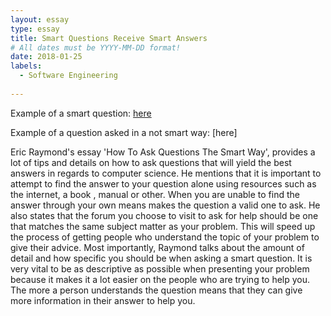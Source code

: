 ```yaml
---
layout: essay
type: essay
title: Smart Questions Receive Smart Answers
# All dates must be YYYY-MM-DD format!
date: 2018-01-25
labels:
  - Software Engineering
  
---
```


Example of a smart question: [here](https://stackoverflow.com/questions/13102045/scanner-is-skipping-nextline-after-using-next-or-nextfoo)

Example of a question asked in a not smart way: [here]

Eric Raymond's essay  'How To Ask Questions The Smart Way', provides a lot of tips and details on how to ask questions that will yield the best answers in regards to computer science. He mentions that it is important to attempt to find the answer to your question alone using resources such as the internet, a book , manual or other. When you are unable to find the answer through your own means makes the question a valid one to ask. He also states that the forum you choose to visit to ask for help should be one that matches the same subject matter as your problem. This will speed up the process of getting people who understand the topic of your problem to give their advice. Most importantly, Raymond talks about the amount of detail and how specific you should be when asking a smart question. It is very vital to be as descriptive as possible when presenting your problem because it makes it a lot easier on the people who are trying to help you. The more a person understands the question
means that they can give more information in their answer to help you.

